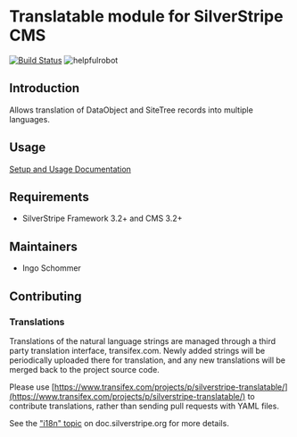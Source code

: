 # Translatable module for SilverStripe CMS #

[![Build Status](https://secure.travis-ci.org/silverstripe/silverstripe-translatable.png?branch=2.1)](http://travis-ci.org/silverstripe/silverstripe-translatable)
![helpfulrobot](https://helpfulrobot.io/silverstripe/translatable/badge)

## Introduction ##

Allows translation of DataObject and SiteTree records into multiple languages.

## Usage

[Setup and Usage Documentation](http://github.com/silverstripe/silverstripe-translatable/blob/master/docs/en/index.md)

## Requirements ##

 * SilverStripe Framework 3.2+ and CMS 3.2+

## Maintainers ##

 * Ingo Schommer <ingo at silverstripe dot com>

## Contributing

### Translations

Translations of the natural language strings are managed through a
third party translation interface, transifex.com.
Newly added strings will be periodically uploaded there for translation,
and any new translations will be merged back to the project source code.

Please use [https://www.transifex.com/projects/p/silverstripe-translatable/](https://www.transifex.com/projects/p/silverstripe-translatable/) to contribute translations,
rather than sending pull requests with YAML files.

See the ["i18n" topic](http://doc.silverstripe.org/framework/en/trunk/topics/i18n) on doc.silverstripe.org for more details.
